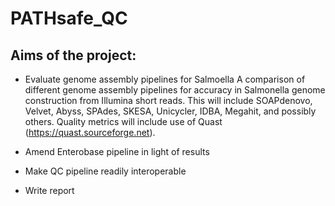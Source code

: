 # PATHsafe_QC

## Aims of the project:
-   Evaluate genome assembly pipelines for Salmoella
    A comparison of different genome assembly pipelines for accuracy in Salmonella
    genome construction from Illumina short reads. This will include SOAPdenovo,
    Velvet, Abyss, SPAdes, SKESA, Unicycler, IDBA, Megahit, and possibly others.
    Quality metrics will include use of Quast (https://quast.sourceforge.net).

-   Amend Enterobase pipeline in light of results
-   Make QC pipeline readily interoperable
-   Write report



